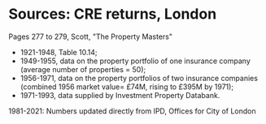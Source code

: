 # Sources: CRE returns, London

Pages 277 to 279, Scott, "The Property Masters"
* 1921-1948, Table 10.14;
* 1949-1955, data on the property portfolio of one insurance company (average number of properties = 50);
* 1956-1971, data on the property portfolios of two insurance companies (combined 1956 market value= £74M, rising to £395M by 1971);
* 1971-1993, data supplied by Investment Property Databank.

1981-2021: Numbers updated directly from IPD, Offices for City of London
